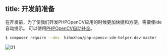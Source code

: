 title: 开发前准备
---

在开发前，为了使我们开发PHPOpenCV应用的时候更加快捷和方便，需要使ide自动提示。
可以使用[PHPOpenCV自动补全](https://github.com/hihozhou/php-opencv-ide-helper)。

```bash
$ composer require --dev  hihozhou/php-opencv-ide-helper:dev-master
```


![01](/images/docs/dev-prepare/01.png)